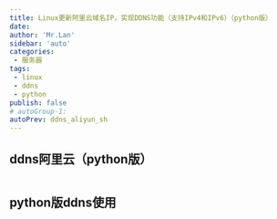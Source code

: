 ```yaml
--- 
title: Linux更新阿里云域名IP，实现DDNS功能（支持IPv4和IPv6）（python版）
date: 
author: 'Mr.Lan'
sidebar: 'auto'
categories: 
 - 服务器
tags: 
 - linux
 - ddns
 - python
publish: false
# autoGroup-1: 
autoPrev: ddns_aliyun_sh
---
```


<!-- more -->
## ddns阿里云（python版）

``` python
```

## python版ddns使用